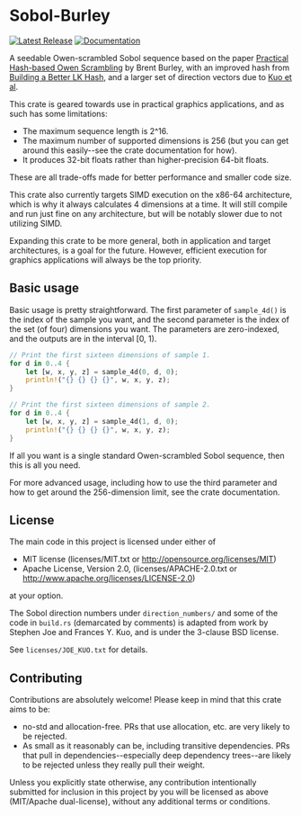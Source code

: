 # Sobol-Burley

[![Latest Release][crates-io-badge]][crates-io-url]
[![Documentation][docs-rs-img]][docs-rs-url]

A seedable Owen-scrambled Sobol sequence based on the paper [Practical Hash-based Owen Scrambling](http://www.jcgt.org/published/0009/04/01/) by Brent Burley, with an improved hash from [Building a Better LK Hash](https://psychopath.io/post/2021_01_30_building_a_better_lk_hash), and a larger set of direction vectors due to [Kuo et al](http://web.maths.unsw.edu.au/~fkuo/sobol/).

This crate is geared towards use in practical graphics applications, and as such has some limitations:

* The maximum sequence length is 2^16.
* The maximum number of supported dimensions is 256 (but you can get around this easily--see the crate documentation for how).
* It produces 32-bit floats rather than higher-precision 64-bit floats.

These are all trade-offs made for better performance and smaller code size.

This crate also currently targets SIMD execution on the x86-64 architecture, which is why it always calculates 4 dimensions at a time.  It will still compile and run just fine on any architecture, but will be notably slower due to not utilizing SIMD.

Expanding this crate to be more general, both in application and target architectures, is a goal for the future.  However, efficient execution for graphics applications will always be the top priority.


## Basic usage

Basic usage is pretty straightforward.  The first parameter of `sample_4d()` is the index of the sample you want, and the second parameter is the index of the set (of four) dimensions you want.  The parameters are zero-indexed, and the outputs are in the interval [0, 1).

```rust
// Print the first sixteen dimensions of sample 1.
for d in 0..4 {
    let [w, x, y, z] = sample_4d(0, d, 0);
    println!("{} {} {} {}", w, x, y, z);
}

// Print the first sixteen dimensions of sample 2.
for d in 0..4 {
    let [w, x, y, z] = sample_4d(1, d, 0);
    println!("{} {} {} {}", w, x, y, z);
}
```

If all you want is a single standard Owen-scrambled Sobol sequence, then this is all you need.

For more advanced usage, including how to use the third parameter and how to get around the 256-dimension limit, see the crate documentation.


## License

The main code in this project is licensed under either of

* MIT license (licenses/MIT.txt or http://opensource.org/licenses/MIT)
* Apache License, Version 2.0, (licenses/APACHE-2.0.txt or http://www.apache.org/licenses/LICENSE-2.0)

at your option.

The Sobol direction numbers under `direction_numbers/` and some of the code in `build.rs` (demarcated by comments) is adapted from work by Stephen Joe and Frances Y. Kuo, and is under the 3-clause BSD license.

See `licenses/JOE_KUO.txt` for details.


## Contributing

Contributions are absolutely welcome!  Please keep in mind that this crate aims to be:

* no-std and allocation-free.  PRs that use allocation, etc. are very likely to be rejected.
* As small as it reasonably can be, including transitive dependencies.  PRs that pull in dependencies--especially deep dependency trees--are likely to be rejected unless they really pull their weight.

Unless you explicitly state otherwise, any contribution intentionally submitted for inclusion in this project by you will be licensed as above (MIT/Apache dual-license), without any additional terms or conditions.


[crates-io-badge]: https://img.shields.io/crates/v/sobol_burley.svg
[crates-io-url]: https://crates.io/crates/sobol_burley
[docs-rs-img]: https://docs.rs/sobol_burley/badge.svg
[docs-rs-url]: https://docs.rs/sobol_burley

